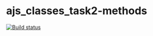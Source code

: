 # ajs_classes_task2-methods
[![Build status](https://ci.appveyor.com/api/projects/status/ep8hf3yuclj78qu7?svg=true)](https://ci.appveyor.com/project/Lazy-ferret/ajs-classes-task2-methods)
